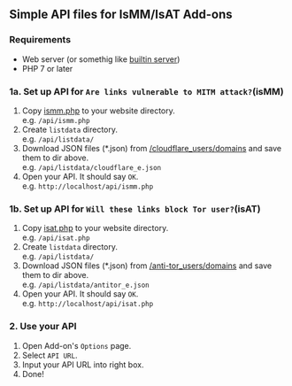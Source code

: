 ## Simple API files for IsMM/IsAT Add-ons


### Requirements

- Web server (or somethig like [builtin server](https://www.php.net/manual/en/features.commandline.webserver.php))
- PHP 7 or later



### 1a. Set up API for `Are links vulnerable to MITM attack?`(isMM)

1. Copy [ismm.php](ismm.php) to your website directory.<br>
    e.g. `/api/ismm.php`
2. Create `listdata` directory.<br>
    e.g. `/api/listdata/`
3. Download JSON files (*.json) from [/cloudflare_users/domains](../../cloudflare_users/domains) and save them to dir above.<br>
    e.g. `/api/listdata/cloudflare_e.json`
4. Open your API. It should say `OK`.<br>
    e.g. `http://localhost/api/ismm.php`


### 1b. Set up API for `Will these links block Tor user?`(isAT)

1. Copy [isat.php](isat.php) to your website directory.<br>
    e.g. `/api/isat.php`
2. Create `listdata` directory.<br>
    e.g. `/api/listdata/`
3. Download JSON files (*.json) from [/anti-tor_users/domains](../../anti-tor_users/domains) and save them to dir above.<br>
    e.g. `/api/listdata/antitor_e.json`
4. Open your API. It should say `OK`.<br>
    e.g. `http://localhost/api/isat.php`


### 2. Use your API

1. Open Add-on's `Options` page.
2. Select `API URL`.
3. Input your API URL into right box.
4. Done!
